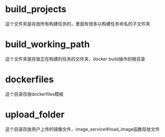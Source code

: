 # build_projects

这个文件夹是存放所有构建任务的，里面有很多以构建任务命名的子文件夹



# build_working_path

这个文件夹是存放正在构建的任务的文件夹，docker build操作的根目录



# dockerfiles

这个目录存放dockerfiles模板



# upload_folder

这个目录存放用户上传的镜像文件，image_service中load_image函数存放文件